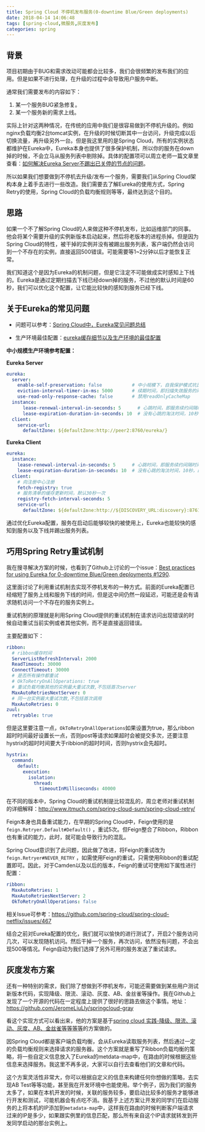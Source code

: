```yaml
---
title: Spring Cloud 不停机发布服务(0-downtime Blue/Green deployments)
date: 2018-04-14 14:06:48
tags: [spring-cloud,微服务,灰度发布]
categories: spring
---
```



## 背景

项目初期由于BUG和需求改动可能都会比较多，我们会很频繁的发布我们的应用。但是如果不进行处理，在升级的过程中会导致用户服务中断。
<!--more-->

通常我们需要发布的内容如下：

1. 某一个服务BUG紧急修复。
2. 某一个服务新的需求上线。



实际上针对这两种情况，在传统的应用中我们是很容易做到不停机升级的。例如nginx负载均衡2台tomcat实例，在升级的时候切断其中一台访问，升级完成以后切换流量，再升级另外一台。但是我这里用的是Spring Cloud，所有的实例状态都维护在Eureka中，Eureka本身也提供了很多保护机制，所以你的服务在down掉的时候，不会立马从服务列表中剔除掉。具体的配置项可以周立老师一篇文章里查看：[如何解决Eureka Server不踢出已关停的节点的问题](http://www.itmuch.com/spring-cloud-sum-eureka/)。

所以如果我们想要做到不停机去升级/发布一个服务，需要我们从Spring Cloud架构本身上着手去进行一些改造。我们需要去了解Eureka的使用方式，Spring Retry的使用，Spring Cloud的负载均衡规则等等，最终达到这个目的。



## 思路

如果一个不了解Spring Cloud的人来做这种不停机发布，比如运维部门的同事。他会将某个需要升级的实例新版本启动起来，然后将老版本的进程杀掉。但是因为Spring Cloud的特性，被干掉的实例并没有被踢出服务列表，客户端仍然会访问到一个不存在的实例，直接返回500错误。可能需要等1~2分钟以后才能恢复正常。

我们知道这个是因为Eureka的机制问题，但是它注定不可能做成实时感知上下线的。Eureka是通过定期扫描去下线已经down掉的服务，不过他的默认时间是60秒，我们可以优化这个配置，让它能比较快的感知到服务已经下线。


## 关于Eureka的常见问题

* 问题可以参考：[Spring Cloud中，Eureka常见问题总结](http://www.itmuch.com/spring-cloud-sum-eureka/)

* 生产环境最佳配置：[eureka缓存细节以及生产环境的最佳配置](http://www.saily.top/2018/04/14/spring-cloud-eureka/)


**中小规模生产环境参考配置：**

**Eureka Server**

```yaml
eureka:
  server:
    enable-self-preservation: false           # 中小规模下，自我保护模式坑比好处多，所以关闭它
    eviction-interval-timer-in-ms: 5000       # 续期时间，即扫描失效服务的间隔时间（缺省为60*1000ms）从服务列表中剔除
    use-read-only-response-cache: false       # 禁用readOnlyCacheMap
  instance:
      lease-renewal-interval-in-seconds: 5      # 心跳时间，即服务续约间隔时间（缺省为30s）
      lease-expiration-duration-in-seconds: 10  # 没有心跳的淘汰时间，10秒，即服务续约到期时间（缺省为90s）
  client:
    service-url:
      defaultZone: ${defaultZone:http://peer2:8760/eureka/}
```


**Eureka Client**

```yaml
eureka:
  instance:
    lease-renewal-interval-in-seconds: 5      # 心跳时间，即服务续约间隔时间（缺省为30s）
    lease-expiration-duration-in-seconds: 10  # 没有心跳的淘汰时间，10秒，即服务续约到期时间（缺省为90s）
  client:
    # 向注册中心注册
    fetch-registry: true
    # 服务清单的缓存更新时间，默认30秒一次
    registry-fetch-interval-seconds: 5
    service-url:
      defaultZone: ${defaultZone:http://${DISCOVERY_URL:discovery}:8761/eureka/}
```

通过优化Eureka配置，服务在启动后能够较快的被使用上，Eureka也能较快的感知到服务以及下线并踢出服务列表。

## 巧用Spring Retry重试机制

我在搜寻解决方案的时候，也看到了Github上讨论的一个issue：[Best practices for using Eureka for 0-downtime Blue/Green deployments #1290](https://github.com/spring-cloud/spring-cloud-netflix/issues/1290).

这里面讨论了利用重试机制去实现不停机发布的一种方式。前面的Eureka配置已经缩短了服务上线和服务下线的时间，但是这中间仍然一段延迟，可能还是会有请求随机访问一个不存在的服务实例上。

重试机制的原理就是利用Spring Cloud提供的重试机制在请求访问出现错误的时候自动重试当前实例或者其他实例，而不是直接返回错误。

主要配置如下：

```yaml
ribbon:
  # ribbon缓存时间
  ServerListRefreshInterval: 2000
  ReadTimeout: 30000
  ConnectTimeout: 30000
  # 是否所有操作都重试
  # OkToRetryOnAllOperations: true
  # 重试负载均衡其他的实例最大重试次数,不包括首次server
  MaxAutoRetriesNextServer: 0
  # 同一台实例最大重试次数,不包括首次调用
  MaxAutoRetries: 0
zuul:
  retryable: true
```

但是这里要注意一点，`OkToRetryOnAllOperations`如果设置为true，那么ribbon超时时间最好设置长一点，否则post等请求如果超时会被提交多次，还要注意hystrix的超时时间要大于ribbion的超时时间，否则hystrix会先超时。

```yaml
hystrix:
  command:
    default:
      execution:
        isolation:
          thread:
            timeoutInMilliseconds: 40000
```



在不同的版本中，Spring Cloud的重试机制是比较混乱的，周立老师对重试机制的详细解释：http://www.itmuch.com/spring-cloud-sum/spring-cloud-retry/

Feign本身也具备重试能力，在早期的Spring Cloud中，Feign使用的是 `feign.Retryer.Default#Default()` ，重试5次。但Feign整合了Ribbon，Ribbon也有重试的能力，此时，就可能会导致行为的混乱。

Spring Cloud意识到了此问题，因此做了改进，将Feign的重试改为 `feign.Retryer#NEVER_RETRY` ，如需使用Feign的重试，只需使用Ribbon的重试配置即可。因此，对于Camden以及以后的版本，Feign的重试可使用如下属性进行配置：

```yaml
ribbon:
  MaxAutoRetries: 1
  MaxAutoRetriesNextServer: 2
  OkToRetryOnAllOperations: false
```

相关Issue可参考：https://github.com/spring-cloud/spring-cloud-netflix/issues/467


结合之前对Eureka配置的优化，我们就可以愉快的进行测试了，开启2个服务访问几次，可以发现随机访问。然后干掉一个服务，再次访问，依然没有问题，不会出现500等情况。Feign自动为我们选择了另外可用的服务发送了重试请求。


## 灰度发布方案

还有一种特别的需求，我们除了想做到不停机发布，可能还需要做到某些用户测试新版本代码，实现降级、限流、滚动、灰度、AB、金丝雀等操作。我在Github上发现了一个开源的代码在一定程度上提供了很好的思路去做这个事情。地址：https://github.com/JeromeLiuLly/springcloud-gray

看这个实现方式可以看出来，他的方案是基于[spring cloud 实践-降级、限流、滚动、灰度、AB、金丝雀等等等等](https://www.jianshu.com/p/37ee1e84900a)的方案做的。

因Spring Cloud都是客户端负载均衡，会从Eureka读取服务列表，然后通过一定的负载均衡规则来选择请求的服务器。这个方案就是重写了Ribbon负载均衡的策略，将一些自定义信息放入了Eureka的metdata-map中，在路由的时候根据这些信息来选择服务。我这里不再多说，大家可以自行去查看他们的文章和代码。

这个方案灵活性非常大，你可以根据自定义的信息来构建任何你想做的策略，去实现AB Test等等功能，甚至我在开发环境中也能使用。举个例子，因为我们的服务太多了，如果在本机开发的时候，关联的服务较多，要启动比较多的服务才能够进行开发和测试，可能机器会有点吃不消。我基于上述方案让开发的同学们在启动服务的上将本机的IP添加到`metadata-map`中，这样我在路由的时候判断客户端请求过来的IP是多少，如果跟实例里的信息匹配，那么所有来自这个IP请求就转发到开发同学启动的那台实例上。



